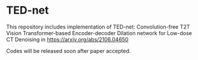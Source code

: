 # TED-net
This repository includes implementation of TED-net: Convolution-free T2T Vision Transformer-based Encoder-decoder Dilation network for Low-dose CT Denoising in https://arxiv.org/abs/2106.04650

Codes will be released soon after paper accepted.
